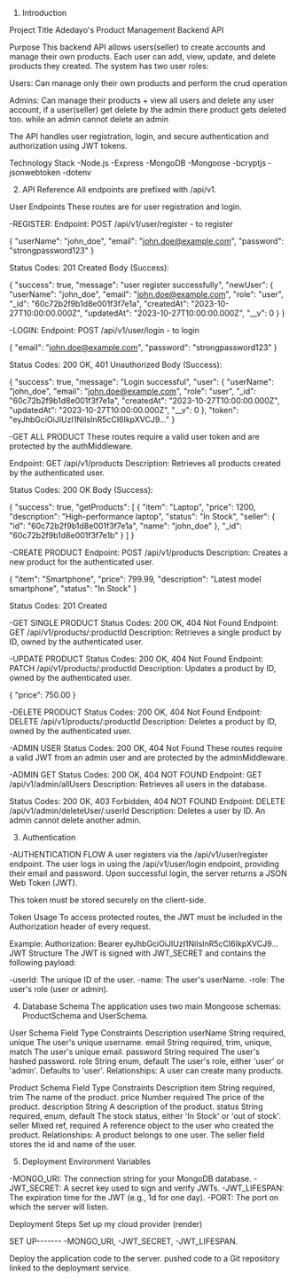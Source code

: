 1. Introduction

Project Title
Adedayo's Product Management Backend API

Purpose
This backend API allows users(seller) to create accounts and manage their own products. Each user can add, view, update, and delete products they created. The system has two user roles:

Users: Can manage only their own products and perform the crud operation

Admins: Can manage their products + view all users and delete any user account, if a user(seller) get delete by the admin there product gets deleted too. while an admin cannot delete an admin

The API handles user registration, login, and secure authentication and authorization using JWT tokens.

Technology Stack
-Node.js
-Express
-MongoDB
-Mongoose 
-bcryptjs
-jsonwebtoken 
-dotenv

2. API Reference
All endpoints are prefixed with /api/v1.

User Endpoints
These routes are for user registration and login.

-REGISTER:
Endpoint: POST /api/v1/user/register - to register

{
  "userName": "john_doe",
  "email": "john.doe@example.com",
  "password": "strongpassword123"
}

Status Codes: 201 Created
Body (Success):

{
  "success": true,
  "message": "user register successfully",
  "newUser": {
    "userName": "john_doe",
    "email": "john.doe@example.com",
    "role": "user",
    "_id": "60c72b2f9b1d8e001f3f7e1a",
    "createdAt": "2023-10-27T10:00:00.000Z",
    "updatedAt": "2023-10-27T10:00:00.000Z",
    "__v": 0
  }
}

-LOGIN:
Endpoint: POST /api/v1/user/login - to login

{
  "email": "john.doe@example.com",
  "password": "strongpassword123"
}


Status Codes: 200 OK, 401 Unauthorized
Body (Success):

{
  "success": true,
  "message": "Login successful",
  "user": {
    "userName": "john_doe",
    "email": "john.doe@example.com",
    "role": "user",
    "_id": "60c72b2f9b1d8e001f3f7e1a",
    "createdAt": "2023-10-27T10:00:00.000Z",
    "updatedAt": "2023-10-27T10:00:00.000Z",
    "__v": 0
  },
  "token": "eyJhbGciOiJIUzI1NiIsInR5cCI6IkpXVCJ9..."
}

-GET ALL PRODUCT
These routes require a valid user token and are protected by the authMiddleware.

Endpoint: GET /api/v1/products
Description: Retrieves all products created by the authenticated user.

Status Codes: 200 OK
Body (Success):

{
  "success": true,
  "getProducts": [
    {
      "item": "Laptop",
      "price": 1200,
      "description": "High-performance laptop",
      "status": "In Stock",
      "seller": {
        "id": "60c72b2f9b1d8e001f3f7e1a",
        "name": "john_doe"
      },
      "_id": "60c72b2f9b1d8e001f3f7e1b"
    }
  ]
}

-CREATE PRODUCT
Endpoint: POST /api/v1/products
Description: Creates a new product for the authenticated user.

{
  "item": "Smartphone",
  "price": 799.99,
  "description": "Latest model smartphone",
  "status": "In Stock"
}

Status Codes: 201 Created

-GET SINGLE PRODUCT
Status Codes: 200 OK, 404 Not Found
Endpoint: GET /api/v1/products/:productId
Description: Retrieves a single product by ID, owned by the authenticated user.

-UPDATE PRODUCT
Status Codes: 200 OK, 404 Not Found
Endpoint: PATCH /api/v1/products/:productId
Description: Updates a product by ID, owned by the authenticated user.

{
  "price": 750.00
}

-DELETE PRODUCT
Status Codes: 200 OK, 404 Not Found
Endpoint: DELETE /api/v1/products/:productId
Description: Deletes a product by ID, owned by the authenticated user.


-ADMIN USER
Status Codes: 200 OK, 404 Not Found
These routes require a valid JWT from an admin user and are protected by the adminMiddleware.

-ADMIN GET
Status Codes: 200 OK, 404 NOT FOUND
Endpoint: GET /api/v1/admin/allUsers
Description: Retrieves all users in the database.


Status Codes: 200 OK, 403 Forbidden, 404 NOT FOUND
Endpoint: DELETE /api/v1/admin/deleteUser/:userId
Description: Deletes a user by ID. An admin cannot delete another admin.


3. Authentication

-AUTHENTICATION FLOW
A user registers via the /api/v1/user/register endpoint.
The user logs in using the /api/v1/user/login endpoint, providing their email and password.
Upon successful login, the server returns a JSON Web Token (JWT).

This token must be stored securely on the client-side.

Token Usage
To access protected routes, the JWT must be included in the Authorization header of every request.

Example:
Authorization: Bearer eyJhbGciOiJIUzI1NiIsInR5cCI6IkpXVCJ9...
JWT Structure
The JWT is signed with JWT_SECRET and contains the following payload:

-userId: The unique ID of the user.
-name: The user's userName.
-role: The user's role (user or admin).

4. Database Schema
The application uses two main Mongoose schemas: ProductSchema and UserSchema.

User Schema
Field	Type	Constraints	Description
userName	String	required, unique	The user's unique username.
email	String	required, trim, unique, match	The user's unique email.
password	String	required	The user's hashed password.
role	String	enum, default	The user's role, either 'user' or 'admin'. Defaults to 'user'.
Relationships: A user can create many products.

Product Schema
Field	Type	Constraints	Description
item	String	required, trim	The name of the product.
price	Number	required	The price of the product.
description	String		A description of the product.
status	String	required, enum, default	The stock status, either 'In Stock' or 'out of stock'.
seller	Mixed	ref, required	A reference object to the user who created the product.
Relationships: A product belongs to one user. The seller field stores the id and name of the user.

5. Deployment
Environment Variables

-MONGO_URI: The connection string for your MongoDB database.
-JWT_SECRET: A secret key used to sign and verify JWTs.
-JWT_LIFESPAN: The expiration time for the JWT (e.g., 1d for one day).
-PORT: The port on which the server will listen.

Deployment Steps
Set up my cloud provider (render)

SET UP-------
-MONGO_URI,
-JWT_SECRET,
-JWT_LIFESPAN.

Deploy the application code to the server. pushed code to a Git repository linked to the deployment service.


